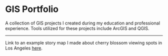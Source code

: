 # GIS Portfolio

A collection of GIS projects I created during my education and professional experience. Tools utilized for these projects include ArcGIS and QGIS.

-----

Link to an example story map I made about cherry blossom viewing spots in Los Angeles [here](https://www.arcgis.com/apps/MapTour/index.html?appid=ba8608c569bd4e8ea7c14edb86ac4ae7).
